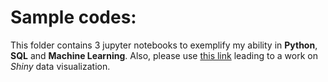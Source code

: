 # Sample codes:

This folder contains 3 jupyter notebooks to exemplify my ability in **Python**, **SQL** and **Machine Learning**. Also, please use [this link](https://xlf8g9-saptarshi-biswas.shinyapps.io/cars1/) leading to a work on *Shiny* data visualization.
